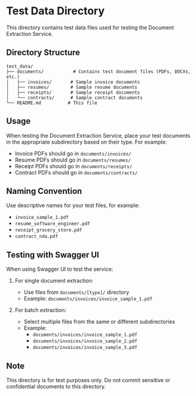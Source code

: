 # Test Data Directory

This directory contains test data files used for testing the Document Extraction Service.

## Directory Structure

```
test_data/
├── documents/           # Contains test document files (PDFs, DOCXs, etc.)
│   ├── invoices/       # Sample invoice documents
│   ├── resumes/        # Sample resume documents
│   ├── receipts/       # Sample receipt documents
│   └── contracts/      # Sample contract documents
└── README.md          # This file
```

## Usage

When testing the Document Extraction Service, place your test documents in the appropriate subdirectory based on their type. For example:

- Invoice PDFs should go in `documents/invoices/`
- Resume PDFs should go in `documents/resumes/`
- Receipt PDFs should go in `documents/receipts/`
- Contract PDFs should go in `documents/contracts/`

## Naming Convention

Use descriptive names for your test files, for example:
- `invoice_sample_1.pdf`
- `resume_software_engineer.pdf`
- `receipt_grocery_store.pdf`
- `contract_nda.pdf`

## Testing with Swagger UI

When using Swagger UI to test the service:

1. For single document extraction:
   - Use files from `documents/[type]/` directory
   - Example: `documents/invoices/invoice_sample_1.pdf`

2. For batch extraction:
   - Select multiple files from the same or different subdirectories
   - Example: 
     - `documents/invoices/invoice_sample_1.pdf`
     - `documents/invoices/invoice_sample_2.pdf`
     - `documents/invoices/invoice_sample_3.pdf`

## Note

This directory is for test purposes only. Do not commit sensitive or confidential documents to this directory. 